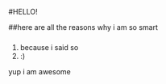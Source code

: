 #HELLO!

##here are all the reasons why i am so smart

### 
1. because i said so
2. :)

yup i am awesome 